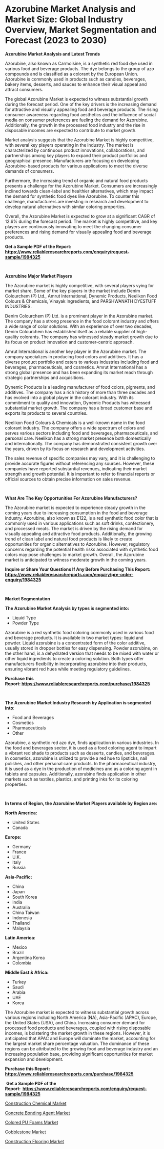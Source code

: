 <p><h1>Azorubine Market Analysis and Market Size: Global Industry Overview, Market Segmentation and Forecast (2023 to 2030)</h1></p><p><strong>Azorubine Market Analysis and Latest Trends</strong></p>
<p><p>Azorubine, also known as Carmoisine, is a synthetic red food dye used in various food and beverage products. The dye belongs to the group of azo compounds and is classified as a colorant by the European Union. Azorubine is commonly used in products such as candies, beverages, bakery items, desserts, and sauces to enhance their visual appeal and attract consumers.</p><p>The global Azorubine Market is expected to witness substantial growth during the forecast period. One of the key drivers is the increasing demand for attractive and visually appealing food and beverage products. The rising consumer awareness regarding food aesthetics and the influence of social media on consumer preferences are fueling the demand for Azorubine. Additionally, the growth in the processed food industry and the rise in disposable incomes are expected to contribute to market growth.</p><p>Market analysis suggests that the Azorubine Market is highly competitive, with several key players operating in the industry. The market is characterized by continuous product innovations, collaborations, and partnerships among key players to expand their product portfolios and geographical presence. Manufacturers are focusing on developing Azorubine-based products for various applications to meet the diverse demands of consumers.</p><p>Furthermore, the increasing trend of organic and natural food products presents a challenge for the Azorubine Market. Consumers are increasingly inclined towards clean-label and healthier alternatives, which may impact the demand for synthetic food dyes like Azorubine. To counter this challenge, manufacturers are investing in research and development to develop natural alternatives with similar coloring properties.</p><p>Overall, the Azorubine Market is expected to grow at a significant CAGR of 12.6% during the forecast period. The market is highly competitive, and key players are continuously innovating to meet the changing consumer preferences and rising demand for visually appealing food and beverage products.</p></p>
<p><strong>Get a Sample PDF of the Report:&nbsp; <a href="https://www.reliableresearchreports.com/enquiry/request-sample/1984325">https://www.reliableresearchreports.com/enquiry/request-sample/1984325</a></strong></p>
<p>&nbsp;</p>
<p><strong>Azorubine Major Market Players</strong></p>
<p><p>The Azorubine market is highly competitive, with several players vying for market share. Some of the key players in the market include Denim Colourchem (P) Ltd., Amrut International, Dynemic Products, Neelikon Food Colours & Chemicals, Vinayak Ingredients, and PARSHWANATH DYESTUFF INDUSTRIES.</p><p>Denim Colourchem (P) Ltd. is a prominent player in the Azorubine market. The company has a strong presence in the food colorant industry and offers a wide range of color solutions. With an experience of over two decades, Denim Colourchem has established itself as a reliable supplier of high-quality colorants. The company has witnessed steady market growth due to its focus on product innovation and customer-centric approach.</p><p>Amrut International is another key player in the Azorubine market. The company specializes in producing food colors and additives. It has a diverse product portfolio and caters to various industries including food and beverages, pharmaceuticals, and cosmetics. Amrut International has a strong global presence and has been expanding its market reach through strategic partnerships and acquisitions.</p><p>Dynemic Products is a leading manufacturer of food colors, pigments, and additives. The company has a rich history of more than three decades and has evolved into a global player in the colorant industry. With its commitment to quality and innovation, Dynemic Products has witnessed substantial market growth. The company has a broad customer base and exports its products to several countries.</p><p>Neelikon Food Colours & Chemicals is a well-known name in the food colorant industry. The company offers a wide spectrum of colors and serves various sectors including food and beverages, pharmaceuticals, and personal care. Neelikon has a strong market presence both domestically and internationally. The company has demonstrated consistent growth over the years, driven by its focus on research and development activities.</p><p>The sales revenue of specific companies may vary, and it is challenging to provide accurate figures without referencing any sources. However, these companies have reported substantial revenues, indicating their market strength and growth potential. It is important to refer to financial reports or official sources to obtain precise information on sales revenue.</p></p>
<p>&nbsp;</p>
<p><strong>What Are The Key Opportunities For Azorubine Manufacturers?</strong></p>
<p><p>The Azorubine market is expected to experience steady growth in the coming years due to increasing consumption in the food and beverage industry. Azorubine, also known as E122, is a red synthetic food color that is commonly used in various applications such as soft drinks, confectionery, and processed meats. The market is driven by the rising demand for visually appealing and attractive food products. Additionally, the growing trend of clean label and natural food products is likely to create opportunities for organic alternatives to Azorubine. However, regulatory concerns regarding the potential health risks associated with synthetic food colors may pose challenges to market growth. Overall, the Azorubine market is anticipated to witness moderate growth in the coming years.</p></p>
<p><strong>Inquire or Share Your Questions If Any Before Purchasing This Report: <a href="https://www.reliableresearchreports.com/enquiry/pre-order-enquiry/1984325">https://www.reliableresearchreports.com/enquiry/pre-order-enquiry/1984325</a></strong></p>
<p>&nbsp;</p>
<p><strong>Market Segmentation</strong></p>
<p><strong>The Azorubine Market Analysis by types is segmented into:</strong></p>
<p><ul><li>Liquid Type</li><li>Powder Type</li></ul></p>
<p><p>Azorubine is a red synthetic food coloring commonly used in various food and beverage products. It is available in two market types: liquid and powder. Liquid azorubine is a concentrated form of the color additive, usually stored in dropper bottles for easy dispensing. Powder azorubine, on the other hand, is a dehydrated version that needs to be mixed with water or other liquid ingredients to create a coloring solution. Both types offer manufacturers flexibility in incorporating azorubine into their products, ensuring vibrant red hues while meeting regulatory guidelines.</p></p>
<p><strong>Purchase this Report:&nbsp;<a href="https://www.reliableresearchreports.com/purchase/1984325">https://www.reliableresearchreports.com/purchase/1984325</a></strong></p>
<p>&nbsp;</p>
<p><strong>The Azorubine Market Industry Research by Application is segmented into:</strong></p>
<p><ul><li>Food and Beverages</li><li>Cosmetics</li><li>Pharmaceuticals</li><li>Other</li></ul></p>
<p><p>Azorubine, a synthetic red azo dye, finds application in various industries. In the food and beverages sector, it is used as a food coloring agent to impart a vibrant red shade to products such as desserts, candies, and beverages. In cosmetics, azorubine is utilized to provide a red hue to lipsticks, nail polishes, and other personal care products. In the pharmaceutical industry, it is used as a dye in the production of medicines and as a coloring agent in tablets and capsules. Additionally, azorubine finds application in other markets such as textiles, plastics, and printing inks for its coloring properties.</p></p>
<p>&nbsp;</p>
<p><strong>In terms of Region, the Azorubine Market Players available by Region are:</strong></p>
<p>
    <p> <strong> North America: </strong>
        <ul>
            <li>United States</li>
            <li>Canada</li>
        </ul>
        </p> 
    <p> <strong> Europe: </strong>
        <ul>
            <li>Germany</li>
            <li>France</li>
            <li>U.K.</li>
            <li>Italy</li>
            <li>Russia</li>
        </ul>
        </p> 
    <p> <strong> Asia-Pacific: </strong>
        <ul>
            <li>China</li>
            <li>Japan</li>
            <li>South Korea</li>
            <li>India</li>
            <li>Australia</li>
            <li>China Taiwan</li>
            <li>Indonesia</li>
            <li>Thailand</li>
            <li>Malaysia</li>
        </ul>
        </p> 
    <p> <strong> Latin America: </strong>
        <ul>
            <li>Mexico</li>
            <li>Brazil</li>
            <li>Argentina Korea</li>
            <li>Colombia</li>
        </ul>
        </p> 
    <p> <strong> Middle East & Africa: </strong>
        <ul>
            <li>Turkey</li>
            <li>Saudi</li>
            <li>Arabia</li>
            <li>UAE</li>
            <li>Korea</li>
        </ul>
    </p>
    </p>
<p><p>The Azorubine market is expected to witness substantial growth across various regions including North America (NA), Asia-Pacific (APAC), Europe, the United States (USA), and China. Increasing consumer demand for processed food products and beverages, coupled with rising disposable incomes, is bolstering the market growth in these regions. However, it is anticipated that APAC and Europe will dominate the market, accounting for the largest market share percentage valuation. The dominance of these regions can be attributed to the growing food and beverage industry and an increasing population base, providing significant opportunities for market expansion and development.</p></p>
<p><strong>Purchase this Report: <a href="https://www.reliableresearchreports.com/purchase/1984325">https://www.reliableresearchreports.com/purchase/1984325</a></strong></p>
<p>&nbsp;<strong>Get a Sample PDF of the Report:&nbsp;&nbsp;<a href="https://www.reliableresearchreports.com/enquiry/request-sample/1984325">https://www.reliableresearchreports.com/enquiry/request-sample/1984325</a></strong></p>
<p><strong></strong></p>
<p><p><a href="https://github.com/ruslanpoljakovrd177/Market-Research-Report-List-1/blob/main/construction-chemical-market.md">Construction Chemical Market</a></p><p><a href="https://github.com/gulaimolin/Market-Research-Report-List-1/blob/main/concrete-bonding-agent-market.md">Concrete Bonding Agent Market</a></p><p><a href="https://github.com/gdfhhhj/Market-Research-Report-List-1/blob/main/colored-pu-foams-market.md">Colored PU Foams Market</a></p><p><a href="https://github.com/luckyshygirl/Market-Research-Report-List-1/blob/main/cobblestone-market.md">Cobblestone Market</a></p><p><a href="https://github.com/grishafomin4852/Market-Research-Report-List-1/blob/main/construction-flooring-market.md">Construction Flooring Market</a></p></p>